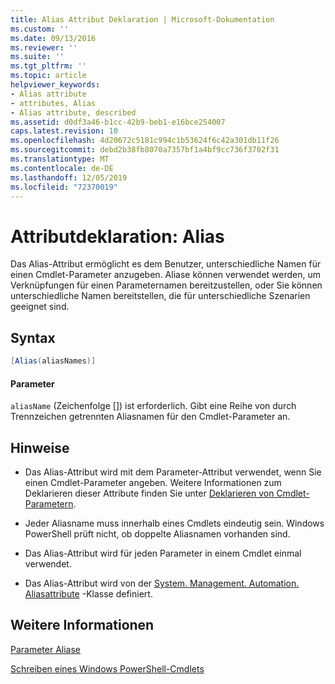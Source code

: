 ```yaml
---
title: Alias Attribut Deklaration | Microsoft-Dokumentation
ms.custom: ''
ms.date: 09/13/2016
ms.reviewer: ''
ms.suite: ''
ms.tgt_pltfrm: ''
ms.topic: article
helpviewer_keywords:
- Alias attribute
- attributes, Alias
- Alias attribute, described
ms.assetid: d0df3a46-b1cc-42b9-beb1-e16bce254007
caps.latest.revision: 10
ms.openlocfilehash: 4d20672c5181c994c1b53624f6c42a301db11f26
ms.sourcegitcommit: debd2b38fb8070a7357bf1a4bf9cc736f3702f31
ms.translationtype: MT
ms.contentlocale: de-DE
ms.lasthandoff: 12/05/2019
ms.locfileid: "72370019"
---
```

# <a name="alias-attribute-declaration"></a>Attributdeklaration: Alias

Das Alias-Attribut ermöglicht es dem Benutzer, unterschiedliche Namen für einen Cmdlet-Parameter anzugeben. Aliase können verwendet werden, um Verknüpfungen für einen Parameternamen bereitzustellen, oder Sie können unterschiedliche Namen bereitstellen, die für unterschiedliche Szenarien geeignet sind.

## <a name="syntax"></a>Syntax

```csharp
[Alias(aliasNames)]
```

#### <a name="parameters"></a>Parameter

`aliasName` (Zeichenfolge []) ist erforderlich. Gibt eine Reihe von durch Trennzeichen getrennten Aliasnamen für den Cmdlet-Parameter an.

## <a name="remarks"></a>Hinweise

- Das Alias-Attribut wird mit dem Parameter-Attribut verwendet, wenn Sie einen Cmdlet-Parameter angeben. Weitere Informationen zum Deklarieren dieser Attribute finden Sie unter [Deklarieren von Cmdlet-Parametern](./how-to-declare-cmdlet-parameters.md).

- Jeder Aliasname muss innerhalb eines Cmdlets eindeutig sein. Windows PowerShell prüft nicht, ob doppelte Aliasnamen vorhanden sind.

- Das Alias-Attribut wird für jeden Parameter in einem Cmdlet einmal verwendet.

- Das Alias-Attribut wird von der [System. Management. Automation. Aliasattribute](/dotnet/api/System.Management.Automation.AliasAttribute) -Klasse definiert.

## <a name="see-also"></a>Weitere Informationen

[Parameter Aliase](./parameter-aliases.md)

[Schreiben eines Windows PowerShell-Cmdlets](./writing-a-windows-powershell-cmdlet.md)
